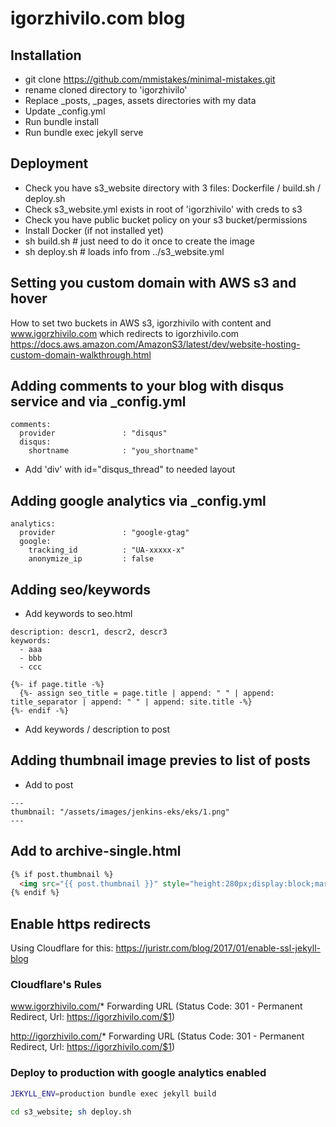 # igorzhivilo.com blog

## Installation

- git clone https://github.com/mmistakes/minimal-mistakes.git
- rename cloned directory to 'igorzhivilo'
- Replace _posts, _pages, assets directories with my data
- Update _config.yml 
- Run bundle install
- Run bundle exec jekyll serve

## Deployment

- Check you have s3_website directory with 3 files: Dockerfile / build.sh / deploy.sh
- Check s3_website.yml exists in root of 'igorzhivilo' with creds to s3
- Check you have public bucket policy on your s3 bucket/permissions
- Install Docker (if not installed yet)
- sh build.sh # just need to do it once to create the image
- sh deploy.sh # loads info from ../s3_website.yml

## Setting you custom domain with AWS s3 and hover
How to set two buckets in AWS s3, igorzhivilo with content and www.igorzhivilo.com which redirects to igorzhivilo.com
https://docs.aws.amazon.com/AmazonS3/latest/dev/website-hosting-custom-domain-walkthrough.html

## Adding comments to your blog with disqus service and via _config.yml
```
comments:
  provider               : "disqus"
  disqus:
    shortname            : "you_shortname"
``` 
- Add 'div' with id="disqus_thread" to needed layout


## Adding google analytics via _config.yml
```
analytics:
  provider               : "google-gtag"
  google:
    tracking_id          : "UA-xxxxx-x"
    anonymize_ip         : false
```

## Adding seo/keywords
- Add keywords to seo.html
```
description: descr1, descr2, descr3
keywords: 
  - aaa
  - bbb
  - ccc
```

```erb
{%- if page.title -%}
  {%- assign seo_title = page.title | append: " " | append: title_separator | append: " " | append: site.title -%}
{%- endif -%}
```
- Add keywords / description to post

## Adding thumbnail image previes to list of posts
- Add to post
```
---
thumbnail: "/assets/images/jenkins-eks/eks/1.png"
---
```

## Add to archive-single.html
```html
{% if post.thumbnail %}
  <img src="{{ post.thumbnail }}" style="height:280px;display:block;margin:20px auto 0px auto;" />
{% endif %}
```
## Enable https redirects
Using Cloudflare for this:
https://juristr.com/blog/2017/01/enable-ssl-jekyll-blog

### Cloudflare's Rules

www.igorzhivilo.com/*
Forwarding URL (Status Code: 301 - Permanent Redirect, Url: https://igorzhivilo.com/$1)

http://igorzhivilo.com/*
Forwarding URL (Status Code: 301 - Permanent Redirect, Url: https://igorzhivilo.com/$1)

### Deploy to production with google analytics enabled

```bash
JEKYLL_ENV=production bundle exec jekyll build

cd s3_website; sh deploy.sh
```